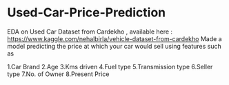# Used-Car-Price-Prediction

EDA on Used Car Dataset from Cardekho , available here : https://www.kaggle.com/nehalbirla/vehicle-dataset-from-cardekho
Made a model predicting the price at which your car would sell using features such as

1.Car Brand
2.Age
3.Kms driven
4.Fuel type
5.Transmission type
6.Seller type
7.No. of Owner
8.Present Price
